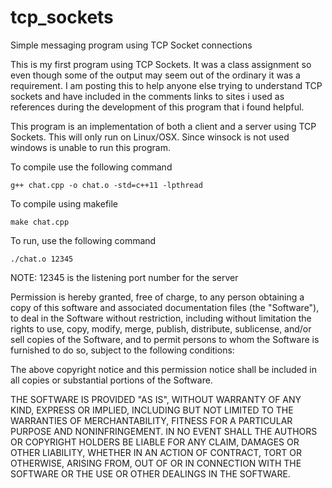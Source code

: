 # tcp_sockets
Simple messaging program using TCP Socket connections

<p>
This is my first program using TCP Sockets.  It was a class assignment so even though some of the output may seem out of the ordinary it was a requirement.  I am posting this to help anyone else trying to understand TCP sockets and have included in the comments links to sites i used as references during the development of this program that i found helpful.
</p>
<p>
This program is an implementation of both a client and a server using TCP Sockets.  This will only run on Linux/OSX.  Since winsock is not used windows is unable to run this program.  
</p>
<p>To compile use the following command</p>
<code>g++ chat.cpp -o chat.o -std=c++11 -lpthread</code>
<p>To compile using makefile</p>
<code>make chat.cpp</code>
</br>
<p>To run, use the following command</p>
<code>./chat.o 12345</code>
<p>NOTE: 12345 is the listening port number for the server</p>
<p>
Permission is hereby granted, free of charge, to any person obtaining a copy of this software and associated documentation files (the "Software"), to deal in the Software without restriction, including without limitation the rights to use, copy, modify, merge, publish, distribute, sublicense, and/or sell copies of the Software, and to permit persons to whom the Software is furnished to do so, subject to the following conditions:

The above copyright notice and this permission notice shall be included in all copies or substantial portions of the Software.

THE SOFTWARE IS PROVIDED "AS IS", WITHOUT WARRANTY OF ANY KIND, EXPRESS OR IMPLIED, INCLUDING BUT NOT LIMITED TO THE WARRANTIES OF MERCHANTABILITY, FITNESS FOR A PARTICULAR PURPOSE AND NONINFRINGEMENT. IN NO EVENT SHALL THE AUTHORS OR COPYRIGHT HOLDERS BE LIABLE FOR ANY CLAIM, DAMAGES OR OTHER LIABILITY, WHETHER IN AN ACTION OF CONTRACT, TORT OR OTHERWISE, ARISING FROM, OUT OF OR IN CONNECTION WITH THE SOFTWARE OR THE USE OR OTHER DEALINGS IN THE SOFTWARE.
</p>
